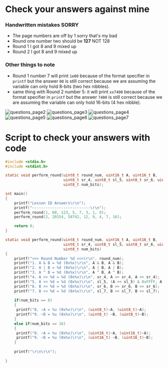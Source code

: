 # Check your answers against mine

### Handwritten mistakes SORRY
- The page numbers are off by 1 sorry that's my bad  
- Round one number two should be **127** NOT 128
- Round 1 I got 8 and 9 mixed up 
- Round 2 I got 8 and 9 mixed up 

  
  
### Other things to note
- Round 1 number 7 will print `1e00` because of the format specifier in `printf` but the answer `00` is still correct because we are assuming the variable can only hold 8-bits (two hex nibbles).
- same thing with Round 2 number 5: it will print `xx7400` because of the format specifier in `printf` but the answer `7400` is still correct because we are assuming the variable can only hold 16-bits (4 hex nibble).

![questions_page2](img/1d_ans_page2.PNG)
![questions_page3](img/1d_ans_page3.PNG)
![questions_page4](img/1d_ans_page4.PNG)
![questions_page5](img/1d_ans_page5.PNG)
![questions_page6](img/1d_ans_page6.PNG)
![questions_page7](img/1d_ans_page7.PNG)

# Script to check your answers with code 
```c
#include <stdio.h>
#include <stdint.h>

static void perform_round(uint8_t round_num, uint16_t A, uint16_t B,
                          uint8_t sr_4, uint8_t sl_5, uint8_t sr_6, uint8_t sl_7,
                          uint8_t num_bits); 

int main()
{
    printf("Lesson ID Answers\r\n");
    printf("--------------------------\r\n");
    perform_round(1, 60, 123, 5, 7, 3, 1, 8);     
    perform_round(2, 20154, 58742, 12, 9, 4, 7, 16);  

    return 0;
}

static void perform_round(uint8_t round_num, uint16_t A, uint16_t B,
                          uint8_t sr_4, uint8_t sl_5, uint8_t sr_6, uint8_t sl_7,
                          uint8_t num_bits)
{
    printf(">>> Round Number %d <<<\r\n", round_num); 
    printf("1. A & B = %d (0x%x)\r\n", A & B, A & B); 
    printf("2. A | B = %d (0x%x)\r\n", A | B, A | B); 
    printf("3. A ^ B = %d (0x%x)\r\n", A ^ B, A ^ B); 
    printf("4. A >> %d = %d (0x%x)\r\n", sr_4, A >> sr_4, A >> sr_4); 
    printf("5. A << %d = %d (0x%x)\r\n", sl_5, (A << sl_5) & 0xFFFF, A << sl_5); 
    printf("6. B >> %d = %d (0x%x)\r\n", sr_6, B >> sr_6, B >> sr_6); 
    printf("7. B << %d = %d (0x%x)\r\n", sl_7, B << sl_7, B << sl_7);
    
    if(num_bits == 8)
    {
     printf("8. ~A = %u (0x%x)\r\n", (uint8_t)~A, (uint8_t)~A);
     printf("9. ~B = %u (0x%x)\r\n", (uint8_t) ~B, (uint8_t)~B);
    }
    else if(num_bits == 16)
    {
     printf("8. ~A = %u (0x%x)\r\n", (uint16_t)~A, (uint16_t)~A);
     printf("9. ~B = %u (0x%x)\r\n", (uint16_t) ~B, (uint16_t)~B);
    }
   
    printf("\r\n\r\n");
    
}
```
